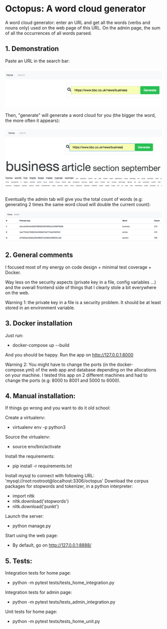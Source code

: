 # Octopus: A word cloud generator

A word cloud generator: enter an URL and get all the words (verbs and nouns only)
used on the web page of this URL. On the admin page, the sum of all the occurrences
of all words parsed.

## 1. Demonstration

Paste an URL in the search bar:

![Alt text](/docs/step0.png?raw=true "Search Bar")

Then, "generate" will generate a word cloud for you (the bigger the word, the more often it appears):

![Alt text](/docs/step4.png?raw=true "Word Cloud")

Eventually the admin tab will give you the total count of words (e.g: generating 2 times the same word cloud will double 
the current count):

![Alt text](/docs/step5.png?raw=true "Word Cloud Admin")



## 2. General comments

I focused most of my energy on code design + minimal test coverage + Docker.

Way less on the security aspects (private key in a file, config variables ...)
and the overall frontend side of things that I clearly stole a bit
everywhere on the web.

Warning 1: the private key in a file is a security problem. It should be
at least stored in an environment variable.


## 3. Docker installation

Just run:

- docker-compose up --build

And you should be happy. Run the app on http://127.0.0.1:8000

Warning 2: You might have to change the ports (in the docker-compose.yml) of the web app and database depending on the allocations on your machine.
I tested this app on 2 different machines and had to change the ports (e.g: 8000 to 8001 and 5000 to 6000).

## 4. Manual installation:

If things go wrong and you want to do it old school:

Create a virtualenv:

- virtualenv env -p python3

Source the virtualenv:

- source env/bin/activate

Install the requirements:

- pip install -r requirements.txt

Install mysql to connect with following URL: 'mysql://root:rootroot@localhost:3306/octopus'
Download the corpus packages for stopwords and tokenizer, in a python interpreter:

- import nltk
- nltk.download('stopwords')
- nltk.download('punkt')

Launch the server:

- python manage.py

Start using the web page:

- By default, go on http://127.0.0.1:8888/


## 5. Tests:

Integration tests for home page:

- python -m pytest tests/tests_home_integration.py

Integration tests for admin page:

- python -m pytest tests/tests_admin_integration.py

Unit tests for home page:

- python -m pytest tests/tests_home_unit.py
